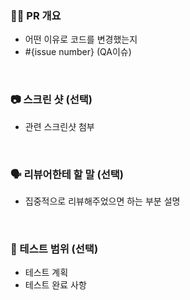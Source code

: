 ### 💁‍♂️ PR 개요

- 어떤 이유로 코드를 변경했는지
- #{issue number} (QA이슈)

<br/>

### 📷 스크린 샷 (선택)

- 관련 스크린샷 첨부

<br/>

### 🗣 리뷰어한테 할 말 (선택)

- 집중적으로 리뷰해주었으면 하는 부분 설명

<br/>

### 🧪 테스트 범위 (선택)

- 테스트 계획
- 테스트 완료 사항
